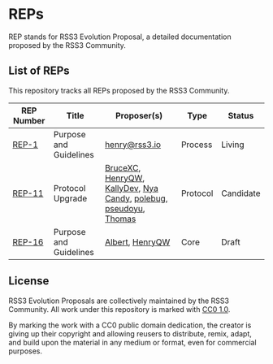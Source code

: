 # REPs

REP stands for RSS3 Evolution Proposal, a detailed documentation proposed by the RSS3 Community.

## List of REPs

This repository tracks all REPs proposed by the RSS3 Community.

| REP Number                 | Title                  | Proposer(s)                                                                                                                                                                                                                                                                                             | Type     | Status    |
| -------------------------- | ---------------------- | ------------------------------------------------------------------------------------------------------------------------------------------------------------------------------------------------------------------------------------------------------------------------------------------------------- | -------- | --------- |
| [REP-1](./REPs/REP-1.md)   | Purpose and Guidelines | <henry@rss3.io>                                                                                                                                                                                                                                                                                         | Process  | Living    |
| [REP-11](./REPs/REP-11.md) | Protocol Upgrade       | [BruceXC](mailto:xichang1510@gmail.com), [HenryQW](mailto:hi@henry.wang), [KallyDev](mailto:kallydev@gmail.com), [Nya Candy](mailto:github@candinya.com), [polebug](mailto:polebugfly@gmail.com), [pseudoyu](mailto:pseudoyu@connect.hku.hk), [Thomas](mailto:73341653+naaive@users.noreply.github.com) | Protocol | Candidate |
| [REP-16](./REPs/REP-16.md) | Purpose and Guidelines | [Albert](mailto:iavl@proton.me), [HenryQW](mailto:hi@henry.wang)                                                                                                                                                                                                                                        | Core     | Draft     |

## License

RSS3 Evolution Proposals are collectively maintained by the RSS3 Community. All work under this repository is marked with [CC0 1.0](./LICENSE).

By marking the work with a CC0 public domain dedication, the creator is giving up their copyright and allowing reusers to distribute, remix, adapt, and build upon the material in any medium or format, even for commercial purposes.
